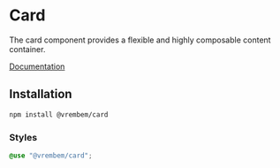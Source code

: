 # Card

The card component provides a flexible and highly composable content container.

[Documentation](https://vrembem.com/packages/card)

## Installation

```sh
npm install @vrembem/card
```

### Styles

```scss
@use "@vrembem/card";
```
